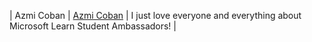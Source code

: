 | Azmi Coban | [Azmi Coban](https://github.com/Azmi-Coban) | I just love everyone and everything about Microsoft Learn Student Ambassadors! |
